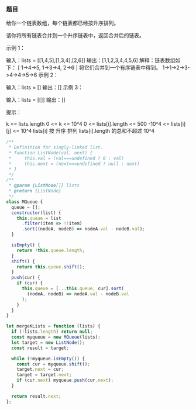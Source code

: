 <!-- @format -->

### 题目

给你一个链表数组，每个链表都已经按升序排列。

请你将所有链表合并到一个升序链表中，返回合并后的链表。

示例 1：

输入：lists = [[1,4,5],[1,3,4],[2,6]]
输出：[1,1,2,3,4,4,5,6]
解释：链表数组如下：
[
1->4->5,
1->3->4,
2->6
]
将它们合并到一个有序链表中得到。
1->1->2->3->4->4->5->6
示例 2：

输入：lists = []
输出：[]
示例 3：

输入：lists = [[]]
输出：[]

提示：

k == lists.length
0 <= k <= 10^4
0 <= lists[i].length <= 500
-10^4 <= lists[i][j] <= 10^4
lists[i] 按 升序 排列
lists[i].length 的总和不超过 10^4

```js
/**
 * Definition for singly-linked list.
 * function ListNode(val, next) {
 *     this.val = (val===undefined ? 0 : val)
 *     this.next = (next===undefined ? null : next)
 * }
 */
/**
 * @param {ListNode[]} lists
 * @return {ListNode}
 */
class MQueue {
  queue = [];
  constructor(list) {
    this.queue = list
      .filter(item => !!item)
      .sort((nodeA, nodeB) => nodeA.val - nodeB.val);
  }

  isEmpty() {
    return !this.queue.length;
  }
  shift() {
    return this.queue.shift();
  }
  push(cur) {
    if (cur) {
      this.queue = [...this.queue, cur].sort(
        (nodeA, nodeB) => nodeA.val - nodeB.val
      );
    }
  }
}

let mergeKLists = function (lists) {
  if (!lists.length) return null;
  const myqueue = new MQueue(lists);
  let target = new ListNode();
  const result = target;

  while (!myqueue.isEmpty()) {
    const cur = myqueue.shift();
    target.next = cur;
    target = target.next;
    if (cur.next) myqueue.push(cur.next);
  }

  return result.next;
};
```
